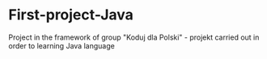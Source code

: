 # First-project-Java
Project in the framework of group "Koduj dla Polski" - projekt carried out in order to learning Java language 
